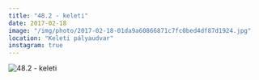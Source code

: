 ```yaml
---
title: "48.2 - keleti"
date: 2017-02-18
image: "/img/photo/2017-02-18-01da9a60866871c7fc0bed4df87d1924.jpg"
location: "Keleti pályaudvar"
instagram: true
---
```


![48.2 - keleti](/img/photo/2017-02-18-01da9a60866871c7fc0bed4df87d1924.jpg)
